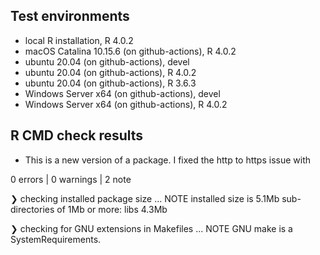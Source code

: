 ## Test environments
* local R installation, R 4.0.2
* macOS Catalina 10.15.6 (on github-actions), R 4.0.2
* ubuntu 20.04 (on github-actions), devel
* ubuntu 20.04 (on github-actions), R 4.0.2
* ubuntu 20.04 (on github-actions), R 3.6.3
* Windows Server x64 (on github-actions), devel
* Windows Server x64 (on github-actions), R 4.0.2

## R CMD check results

* This is a new version of a package. I fixed the http to https issue with


0 errors | 0 warnings | 2 note


❯ checking installed package size ... NOTE
    installed size is  5.1Mb
    sub-directories of 1Mb or more:
      libs   4.3Mb

❯ checking for GNU extensions in Makefiles ... NOTE
  GNU make is a SystemRequirements.
